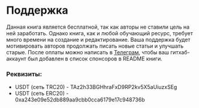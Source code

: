 # Поддержка

Данная книга является бесплатной, так как авторы не ставили цель на ней заработать. Однако книга, как и любой обучающий ресурс, требует много времени на создание и редактирование. Ваша поддержка будет мотивировать авторов продолжать писать новые статьи и улучшать старые. После оплаты можно написать в [Телеграм](https://t.me/egorvn), чтобы ваш гитхаб-аккаунт был добавлен в список спонсоров в README книги.

### Реквизиты:

- USDT (сеть TRC20) - TAz2h33BGHhraFxD9RP2kv5X5aUiuzxSEg
- USDT (сеть ERC20) - 0xa243e09e52db889aa9cbb0cca6179e17c948736b
